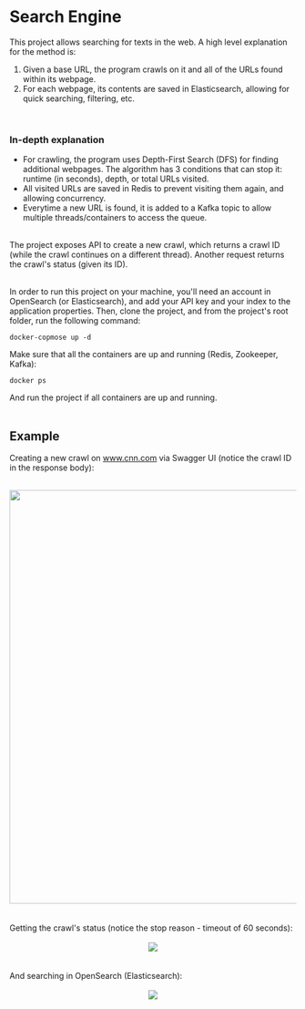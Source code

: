 # Search Engine

This project allows searching for texts in the web. A high level explanation for the method is:
1. Given a base URL, the program crawls on it and all of the URLs found within its webpage.
2. For each webpage, its contents are saved in Elasticsearch, allowing for quick searching, filtering, etc.
<br>

### In-depth explanation
- For crawling, the program uses Depth-First Search (DFS) for finding additional webpages. The algorithm has 3 conditions that can stop it: runtime (in seconds), depth, or total URLs visited.<br>
- All visited URLs are saved in Redis to prevent visiting them again, and allowing concurrency.<br>
- Everytime a new URL is found, it is added to a Kafka topic to allow multiple threads/containers to access the queue.<br>
<br>
The project exposes API to create a new crawl, which returns a crawl ID (while the crawl continues on a different thread). Another request returns the crawl's status (given its ID).<br><br>

In order to run this project on your machine, you'll need an account in OpenSearch (or Elasticsearch), and add your API key and your index to the application properties. Then, clone the project, and from the project's root folder, run the following command:<br>

```
docker-copmose up -d
```

Make sure that all the containers are up and running (Redis, Zookeeper, Kafka):

```
docker ps
```

And run the project if all containers are up and running.<br><br>

## Example

Creating a new crawl on www.cnn.com via Swagger UI (notice the crawl ID in the response body):<br><br>
<div align="center">
  <img width="726" src="https://github.com/roeishc/search-engine/assets/95538414/6c6cbde3-45d1-4f2a-96b9-619f7ad9df9c"><br><br>
</div>
<br>
Getting the crawl's status (notice the stop reason - timeout of 60 seconds):<br><br>
<div align="center">
  <img src="https://github.com/roeishc/search-engine/assets/95538414/cc482dd8-00ec-4182-b3ad-6808dbabe612"><br><br>
</div>
<br>
And searching in OpenSearch (Elasticsearch):<br><br>
<div align="center">
  <img src="https://github.com/roeishc/search-engine/assets/95538414/1b330d80-2ff1-438b-915e-3c5aef7c1721"><br><br>
</div>
